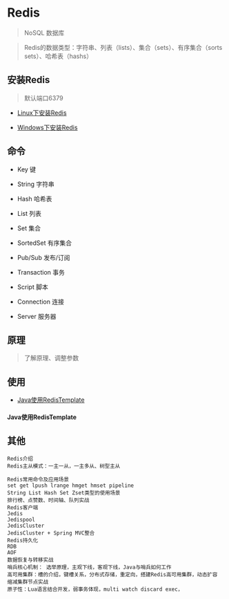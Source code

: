 # Redis

> NoSQL 数据库

> Redis的数据类型：字符串、列表（lists）、集合（sets）、有序集合（sorts sets）、哈希表（hashs）

## 安装Redis

> 默认端口6379

- [Linux下安装Redis](redis-installL.md)

- [Windows下安装Redis](redis-installW.md)


## 命令

- Key 键

- String 字符串

- Hash 哈希表

- List 列表

- Set 集合

- SortedSet 有序集合

- Pub/Sub 发布/订阅

- Transaction 事务

- Script 脚本

- Connection 连接

- Server 服务器

## 原理

> 了解原理、调整参数


## 使用
- [Java使用RedisTemplate](redis-installW.md)
#### Java使用RedisTemplate


## 其他

```text
Redis介绍
Redis主从模式：一主一从，一主多从、树型主从

Redis常用命令及应用场景
set get lpush lrange hmget hmset pipeline
String List Hash Set Zset类型的使用场景
排行榜、点赞数、时间轴、队列实战
Redis客户端
Jedis
Jedispool
JedisCluster
JedisCluster + Spring MVC整合
Redis持久化
RDB
AOF
数据恢复与转移实战
哨兵核心机制： 选举原理，主观下线，客观下线，Java与哨兵如何工作
高可用集群：槽的介绍，键槽关系，分布式存储，重定向，搭建Redis高可用集群，动态扩容 缩减集群节点实战
原子性：Lua语言结合开发，弱事务体现，multi watch discard exec，

```

